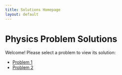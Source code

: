 ```yaml
---
title: Solutions Homepage
layout: default
---
```


# Physics Problem Solutions

Welcome!
Please select a problem to view its solution:

- [Problem 1](./1%20Physics/1%20Mechanics/Problem%201/)
- [Problem 2](./1%20Physics/1%20Mechanics/Problem%202/)

